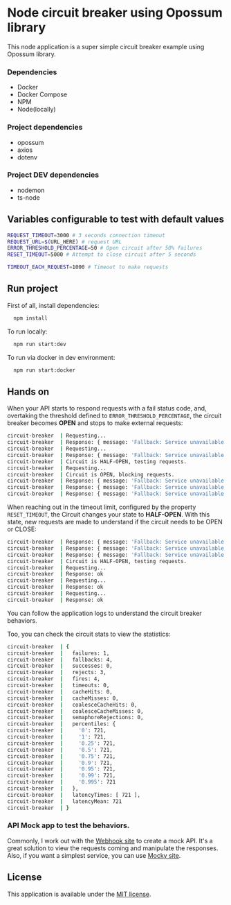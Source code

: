 # Node circuit breaker using Opossum library
This node application is a super simple circuit breaker example using Opossum library.

### Dependencies
* Docker
* Docker Compose
* NPM
* Node(locally)

### Project dependencies
* opossum
* axios
* dotenv

### Project DEV dependencies
* nodemon
* ts-node


## Variables configurable to test with default values

 ```bash
REQUEST_TIMEOUT=3000 # 3 seconds connection timeout
REQUEST_URL=$(URL_HERE) # request URL
ERROR_THRESHOLD_PERCENTAGE=50 # Open circuit after 50% failures
RESET_TIMEOUT=5000 # Attempt to close circuit after 5 seconds

TIMEOUT_EACH_REQUEST=1000 # Timeout to make requests 
```

## Run project

First of all, install dependencies:

```bash
  npm install
```

To run locally:

```bash
  npm run start:dev
```

To run via docker in dev environment:

```bash
  npm run start:docker
```

## Hands on 

When your API starts to respond requests with a fail status code, and, overtaking the threshold defined to `ERROR_THRESHOLD_PERCENTAGE`, the circuit breaker becomes **OPEN** and stops to make external requests:

```bash
circuit-breaker  | Requesting...
circuit-breaker  | Response: { message: 'Fallback: Service unavailable' }
circuit-breaker  | Requesting...
circuit-breaker  | Response: { message: 'Fallback: Service unavailable' }
circuit-breaker  | Circuit is HALF-OPEN, testing requests.
circuit-breaker  | Requesting...
circuit-breaker  | Circuit is OPEN, blocking requests.
circuit-breaker  | Response: { message: 'Fallback: Service unavailable' }
circuit-breaker  | Response: { message: 'Fallback: Service unavailable' }
circuit-breaker  | Response: { message: 'Fallback: Service unavailable' }
```

When reaching out in the timeout limit, configured by the property `RESET_TIMEOUT`, the Circuit changes your state to **HALF-OPEN**. With this state, new requests are made to understand if the circuit needs to be OPEN or CLOSE:

```bash
circuit-breaker  | Response: { message: 'Fallback: Service unavailable' }
circuit-breaker  | Response: { message: 'Fallback: Service unavailable' }
circuit-breaker  | Response: { message: 'Fallback: Service unavailable' }
circuit-breaker  | Circuit is HALF-OPEN, testing requests.
circuit-breaker  | Requesting...
circuit-breaker  | Response: ok
circuit-breaker  | Requesting...
circuit-breaker  | Response: ok
circuit-breaker  | Requesting...
circuit-breaker  | Response: ok
```

You can follow the application logs to understand the circuit breaker behaviors.

Too, you can check the circuit stats to view the statistics:

```bash
circuit-breaker  | {
circuit-breaker  |   failures: 1,
circuit-breaker  |   fallbacks: 4,
circuit-breaker  |   successes: 0,
circuit-breaker  |   rejects: 3,
circuit-breaker  |   fires: 4,
circuit-breaker  |   timeouts: 0,
circuit-breaker  |   cacheHits: 0,
circuit-breaker  |   cacheMisses: 0,
circuit-breaker  |   coalesceCacheHits: 0,
circuit-breaker  |   coalesceCacheMisses: 0,
circuit-breaker  |   semaphoreRejections: 0,
circuit-breaker  |   percentiles: {
circuit-breaker  |     '0': 721,
circuit-breaker  |     '1': 721,
circuit-breaker  |     '0.25': 721,
circuit-breaker  |     '0.5': 721,
circuit-breaker  |     '0.75': 721,
circuit-breaker  |     '0.9': 721,
circuit-breaker  |     '0.95': 721,
circuit-breaker  |     '0.99': 721,
circuit-breaker  |     '0.995': 721
circuit-breaker  |   },
circuit-breaker  |   latencyTimes: [ 721 ],
circuit-breaker  |   latencyMean: 721
circuit-breaker  | }
```

### API Mock app to test the behaviors.

Commonly, I work out with the [Webhook site](https://webhook.site/) to create a mock API. It's a great solution to view the requests coming and manipulate the responses. Also, if you want a simplest service, you can use [Mocky site](https://designer.mocky.io/manage).

## License

This application is available under the
[MIT license](https://opensource.org/licenses/MIT).







  
